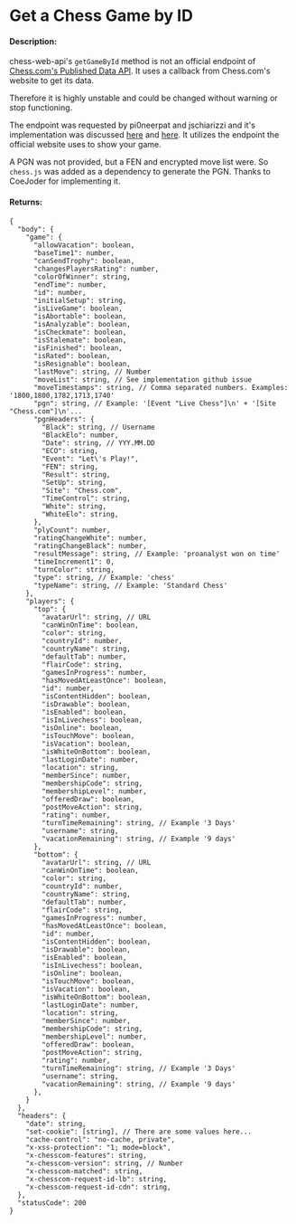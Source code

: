 # Get a Chess Game by ID

#### Description:

chess-web-api's `getGameById` method is not an official endpoint of [Chess.com's Published Data API](https://www.chess.com/news/view/published-data-api). It uses a callback from Chess.com's website to get its data.

Therefore it is highly unstable and could be changed without warning or stop functioning.

The endpoint was requested by pi0neerpat and jschiarizzi and it's implementation was discussed [here](https://github.com/andyruwruw/chess-web-api/issues/10) and [here](https://github.com/andyruwruw/chess-web-api/issues/11). It utilizes the endpoint the official website uses to show your game.

A PGN was not provided, but a FEN and encrypted move list were.  So `chess.js` was added as a dependency to generate the PGN. Thanks to CoeJoder for implementing it.

#### Returns:

```
{
  "body": {
    "game": {
      "allowVacation": boolean,
      "baseTime1": number,
      "canSendTrophy": boolean,
      "changesPlayersRating": number,
      "colorOfWinner": string,
      "endTime": number,
      "id": number,
      "initialSetup": string,
      "isLiveGame": boolean,
      "isAbortable": boolean,
      "isAnalyzable": boolean,
      "isCheckmate": boolean,
      "isStalemate": boolean,
      "isFinished": boolean,
      "isRated": boolean,
      "isResignable": boolean,
      "lastMove": string, // Number
      "moveList": string, // See implementation github issue
      "moveTimestamps": string, // Comma separated numbers. Examples: '1800,1800,1782,1713,1740'
      "pgn": string, // Example: '[Event "Live Chess"]\n' + '[Site "Chess.com"]\n'...
      "pgnHeaders": {
        "Black": string, // Username
        "BlackElo": number,
        "Date": string, // YYY.MM.DD
        "ECO": string,
        "Event": "Let\'s Play!",
        "FEN": string,
        "Result": string,
        "SetUp": string,
        "Site": "Chess.com",
        "TimeControl": string,
        "White": string,
        "WhiteElo": string,
      },
      "plyCount": number,
      "ratingChangeWhite": number,
      "ratingChangeBlack": number,
      "resultMessage": string, // Example: 'proanalyst won on time'
      "timeIncrement1": 0,
      "turnColor": string,
      "type": string, // Example: 'chess'
      "typeName": string, // Example: 'Standard Chess'
    },
    "players": {
      "top": {
        "avatarUrl": string, // URL
        "canWinOnTime": boolean,
        "color": string,
        "countryId": number,
        "countryName": string,
        "defaultTab": number,
        "flairCode": string,
        "gamesInProgress": number,
        "hasMovedAtLeastOnce": boolean,
        "id": number,
        "isContentHidden": boolean,
        "isDrawable": boolean,
        "isEnabled": boolean,
        "isInLivechess": boolean,
        "isOnline": boolean,
        "isTouchMove": boolean,
        "isVacation": boolean,
        "isWhiteOnBottom": boolean,
        "lastLoginDate": number,
        "location": string,
        "memberSince": number,
        "membershipCode": string,
        "membershipLevel": number,
        "offeredDraw": boolean,
        "postMoveAction": string,
        "rating": number,
        "turnTimeRemaining": string, // Example '3 Days'
        "username": string,
        "vacationRemaining": string, // Example '9 days'
      },
      "bottom": {
        "avatarUrl": string, // URL
        "canWinOnTime": boolean,
        "color": string,
        "countryId": number,
        "countryName": string,
        "defaultTab": number,
        "flairCode": string,
        "gamesInProgress": number,
        "hasMovedAtLeastOnce": boolean,
        "id": number,
        "isContentHidden": boolean,
        "isDrawable": boolean,
        "isEnabled": boolean,
        "isInLivechess": boolean,
        "isOnline": boolean,
        "isTouchMove": boolean,
        "isVacation": boolean,
        "isWhiteOnBottom": boolean,
        "lastLoginDate": number,
        "location": string,
        "memberSince": number,
        "membershipCode": string,
        "membershipLevel": number,
        "offeredDraw": boolean,
        "postMoveAction": string,
        "rating": number,
        "turnTimeRemaining": string, // Example '3 Days'
        "username": string,
        "vacationRemaining": string, // Example '9 days'
      },
    }
  },
  "headers": {
    "date": string,
    "set-cookie": [string], // There are some values here...
    "cache-control": "no-cache, private",
    "x-xss-protection": "1; mode=block",
    "x-chesscom-features": string,
    "x-chesscom-version": string, // Number
    "x-chesscom-matched": string,
    "x-chesscom-request-id-lb": string,
    "x-chesscom-request-id-cdn": string,
  },
  "statusCode": 200
}
```
